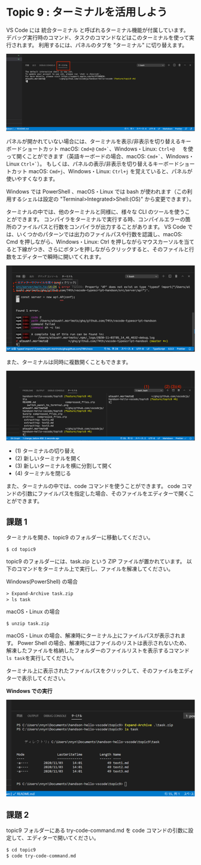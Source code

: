 # Topic 9 : ターミナルを活用しよう

VS Code には 統合ターミナル と呼ばれるターミナル機能が付属しています。
デバッグ実行時のコマンド、タスクのコマンドなどはこのターミナルを使って実行されます。
利用するには、パネルのタブを "ターミナル" に切り替えます。

![](img/switch_panel_to_terminal.png)

パネルが開かれていない場合には、ターミナルを表示/非表示を切り替えるキーボードショートカット macOS: `Cmd+@` `` Cmd+` ``、Windows・Linux: `Ctrl+@ `　を使って開くことができます（英語キーボードの場合、macOS: `` Cmd+` ``、Windows・Linux `` Ctrl+` ``）。
もしくは、パネルの表示/非表示を切り替えるキーボードショートカット macOS: `Cmd+j`、Windows・Linux: `Ctrl+j` を覚えていると、パネルが使いやすくなります。

Windows では PowerShell 、macOS・Linux では bash が使われます（この利用するシェルは設定の "Terminal>Integrated>Shell:(OS)" から変更できます）。

ターミナルの中では、他のターミナルと同様に、様々な CLI のツールを使うことができます。
コンパイラをターミナルで実行する時、コンパイルエラーの箇所のファイルパスと行数をコンパイラが出力することがあります。
VS Code では、いくつかのパターンでは出力のファイルパスや行数を認識し、macOS: Cmd を押しながら、Windows・Linux: Ctrl を押しながらマウスカーソルを当てると下線がつき、さらにボタンを押しながらクリックすると、そのファイルと行数をエディターで瞬時に開いてくれます。

![](img/compile_error.png)

また、ターミナルは同時に複数開くこともできます。

![](img/terminal_ui.png)

- (1) ターミナルの切り替え
- (2) 新しいターミナルを開く
- (3) 新しいターミナルを横に分割して開く
- (4) ターミナルを閉じる

また、ターミナルの中では、code コマンドを使うことができます。
code コマンドの引数にファイルパスを指定した場合、そのファイルをエディターで開くことができます。

## 課題 1

ターミナルを開き、topic9 のフォルダーに移動してください。

```
$ cd topic9
```

topic9 のフォルダーには、task.zip という ZIP ファイルが置かれています。
以下のコマンドをターミナル上で実行し、ファイルを解凍してください。

Windows(PowerShell) の場合

```
> Expand-Archive task.zip
> ls task
```

macOS・Linux の場合

```
$ unzip task.zip
```

macOS・Linux の場合、解凍時にターミナル上にファイルパスが表示されます。
Power Shell の場合、解凍時にはファイルのリストは表示されないため、解凍したファイルを格納したフォルダーのファイルリストを表示するコマンド`ls task`を実行してください。

ターミナル上に表示されたファイルパスをクリックして、そのファイルをエディターで表示してください。

**Windows での実行**

![](img/windows_unzip.png)

## 課題 2

topic9 フォルダーにある try-code-command.md を code コマンドの引数に設定して、エディターで開いてください。

```
$ cd topic9
$ code try-code-command.md
```
